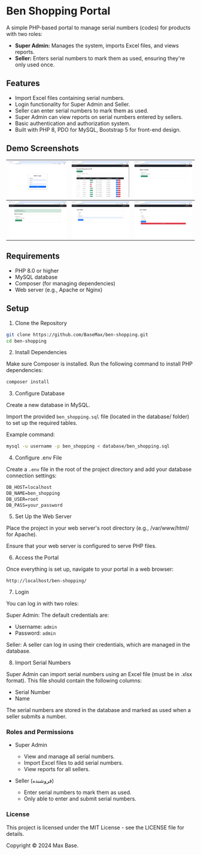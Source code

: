# Ben Shopping Portal

A simple PHP-based portal to manage serial numbers (codes) for products with two roles:

- **Super Admin:** Manages the system, imports Excel files, and views reports.
- **Seller:** Enters serial numbers to mark them as used, ensuring they're only used once.

## Features

- Import Excel files containing serial numbers.
- Login functionality for Super Admin and Seller.
- Seller can enter serial numbers to mark them as used.
- Super Admin can view reports on serial numbers entered by sellers.
- Basic authentication and authorization system.
- Built with PHP 8, PDO for MySQL, Bootstrap 5 for front-end design.

## Demo Screenshots

| ![Screenshot 1](screenshot/1.jpg) | ![Screenshot 2](screenshot/2.jpg) | ![Screenshot 3](screenshot/3.jpg) |
|-----------------------------------|-----------------------------------|-----------------------------------|
| ![Screenshot 4](screenshot/4.jpg) | ![Screenshot 5](screenshot/5.jpg) | ![Screenshot 6](screenshot/6.jpg) |

## Requirements

- PHP 8.0 or higher
- MySQL database
- Composer (for managing dependencies)
- Web server (e.g., Apache or Nginx)

## Setup

1. Clone the Repository

```bash
git clone https://github.com/BaseMax/ben-shopping.git
cd ben-shopping
```

2. Install Dependencies

Make sure Composer is installed. Run the following command to install PHP dependencies:

```bash
composer install
```

3. Configure Database

Create a new database in MySQL.

Import the provided `ben_shopping.sql` file (located in the database/ folder) to set up the required tables.

Example command:

```bash
mysql -u username -p ben_shopping < database/ben_shopping.sql
```

4. Configure .env File

Create a `.env` file in the root of the project directory and add your database connection settings:

```env
DB_HOST=localhost
DB_NAME=ben_shopping
DB_USER=root
DB_PASS=your_password
```

5. Set Up the Web Server

Place the project in your web server's root directory (e.g., /var/www/html/ for Apache).

Ensure that your web server is configured to serve PHP files.

6. Access the Portal

Once everything is set up, navigate to your portal in a web browser:

```
http://localhost/ben-shopping/
```

7. Login

You can log in with two roles:

Super Admin: The default credentials are:

- Username: `admin`
- Password: `admin`

Seller: A seller can log in using their credentials, which are managed in the database.

8. Import Serial Numbers

Super Admin can import serial numbers using an Excel file (must be in .xlsx format). This file should contain the following columns:

- Serial Number
- Name

The serial numbers are stored in the database and marked as used when a seller submits a number.

### Roles and Permissions

- Super Admin
    - View and manage all serial numbers.
    - Import Excel files to add serial numbers.
    - View reports for all sellers.

- Seller (فروشنده)
    - Enter serial numbers to mark them as used.
    - Only able to enter and submit serial numbers.

### License

This project is licensed under the MIT License - see the LICENSE file for details.

Copyright © 2024 Max Base.

